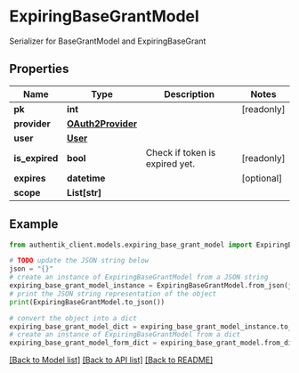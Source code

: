 # ExpiringBaseGrantModel

Serializer for BaseGrantModel and ExpiringBaseGrant

## Properties

Name | Type | Description | Notes
------------ | ------------- | ------------- | -------------
**pk** | **int** |  | [readonly] 
**provider** | [**OAuth2Provider**](OAuth2Provider.md) |  | 
**user** | [**User**](User.md) |  | 
**is_expired** | **bool** | Check if token is expired yet. | [readonly] 
**expires** | **datetime** |  | [optional] 
**scope** | **List[str]** |  | 

## Example

```python
from authentik_client.models.expiring_base_grant_model import ExpiringBaseGrantModel

# TODO update the JSON string below
json = "{}"
# create an instance of ExpiringBaseGrantModel from a JSON string
expiring_base_grant_model_instance = ExpiringBaseGrantModel.from_json(json)
# print the JSON string representation of the object
print(ExpiringBaseGrantModel.to_json())

# convert the object into a dict
expiring_base_grant_model_dict = expiring_base_grant_model_instance.to_dict()
# create an instance of ExpiringBaseGrantModel from a dict
expiring_base_grant_model_form_dict = expiring_base_grant_model.from_dict(expiring_base_grant_model_dict)
```
[[Back to Model list]](../README.md#documentation-for-models) [[Back to API list]](../README.md#documentation-for-api-endpoints) [[Back to README]](../README.md)


